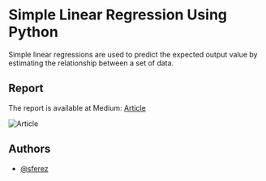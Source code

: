 # Simple Linear Regression Using Python

Simple linear regressions are used to predict the expected output value by estimating the relationship between a set of data. 

## Report

The report is available at Medium: [Article](https://medium.com/python-in-plain-english/simple-linear-regression-using-python-7189f0312d72)

![Article](https://miro.medium.com/v2/resize:fit:1400/format:webp/1*vT5r7yuhsC0UvUbrsuWWbw.png)

## Authors

- [@sferez](https://github.com/sferez)

